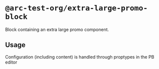 # `@arc-test-org/extra-large-promo-block`

Block containing an extra large promo component.

## Usage

Configuration (including content) is handled through proptypes in the PB editor

